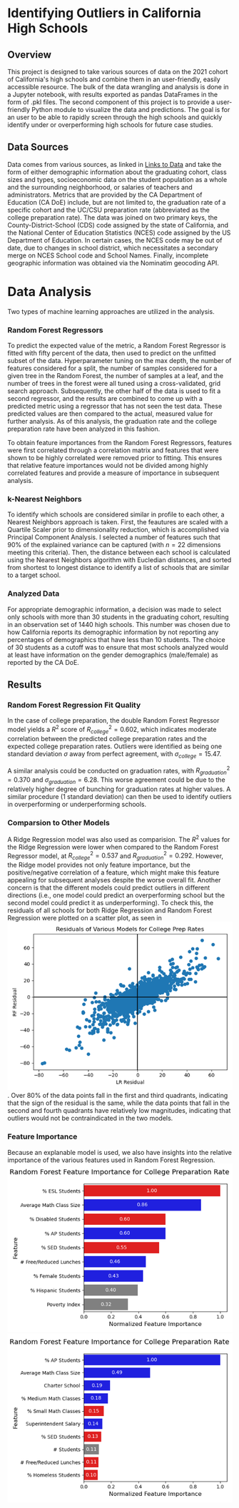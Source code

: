 # Identifying Outliers in California High Schools

## Overview
This project is designed to take various sources of data on the 2021 cohort of California's high schools and combine them in an user-friendly, easily accessible resource. 
The bulk of the data wrangling and analysis is done in a Jupyter notebook, with results exported as pandas DataFrames in the form of .pkl files. 
The second component of this project is to provide a user-friendly Python module to visualize the data and predictions. The goal is for an user to be able to rapidly 
screen through the high schools and quickly identify under or overperforming high schools for future case studies. 

## Data Sources
Data comes from various sources, as linked in [Links to Data](/Links%20to%20Data) and take the form of either demographic information about the graduating cohort, 
class sizes and types, socioeconomic data on the student population as a whole and the surrounding neighborhood, or salaries of teachers and administrators. 
Metrics that are provided by the CA Department of Education (CA DoE) include, but are not limited to, the graduation rate of a specific cohort and the UC/CSU preparation rate (abbreviated
as the college preparation rate). The data was joined on two primary keys, the County-District-School (CDS) code assigned by the state of California, and the National Center of Education Statistics (NCES) code
assigned by the US Department of Education. In certain cases, the NCES code may be out of date, due to changes in school district, which necessitates a secondary merge on NCES School code and School Names. 
Finally, incomplete geographic information was obtained via the Nominatim geocoding API. 

# Data Analysis
Two types of machine learning approaches are utilized in the analysis. 
### Random Forest Regressors
To predict the expected value of the metric, a Random Forest Regressor is fitted with fifty percent of the data, then used to predict on the unfitted subset of the data. Hyperparameter tuning on the
max depth, the number of features considered for a split, the number of samples considered for a given tree in the Random Forest, the number of samples at a leaf, and the number of trees in the forest
were all tuned using a cross-validated, grid search approach. 
Subsequently, the other half of the data is used to fit a second regressor, and the results are combined to come up with a predicted metric using a regressor that has not seen the test data. 
These predicted values are then compared to the actual, measured value for further analysis. 
As of this analysis, the graduation rate and the college preparation rate have been analyzed in this fashion.

To obtain feature importances from the Random Forest Regressors, features were first correlated through a correlation matrix and features that were shown to be highly correlated were removed
prior to fitting. This ensures that relative feature importances would not be divided among highly correlated features and provide a measure of importance in subsequent analysis. 
 
### k-Nearest Neighbors
To identify which schools are considered similar in profile to each other, a Nearest Neighbors approach is taken. First, the feautures are scaled with a Quartile Scaler prior to
dimensionality reduction, which is accomplished via Principal Component Analysis. I selected a number of features such that 90% of the explained variance can be captured (with $n = 22$ dimensions 
meeting this criteria). 
Then, the distance between each school is calculated using the Nearest Neighbors algorithm with Eucledian distances, and sorted from shortest to longest distance to identify a list of 
schools that are similar to a target school. 

### Analyzed Data
For appropriate demographic information, a decision was made to select only schools with more than 30 students in the graduating cohort, resulting in an observation set of 1440 high schools. This number was 
chosen due to how California reports its demographic information by not reporting any percentages of demographics that have less than 10 students. The choice of 30 students as a cutoff was to ensure that most
schools analyzed would at least have information on the gender demographics (male/female) as reported by the CA DoE. 

## Results
### Random Forest Regression Fit Quality
In the case of college preparation, the double Random Forest Regressor model yields a $R^2$ score of $R^2_{college} = 0.602$, which indicates moderate correlation between the predicted college preparation rates and
the expected college preparation rates. Outliers were identified as being one standard deviation $\sigma$ away from perfect agreement, with $\sigma_{college} = 15.47$. 

A similar analysis could be conducted on graduation rates, with $R^2_{graduation} = 0.370$ and $\sigma_{graduation} = 6.28$. This worse agreement could be due to the relatively higher degree of bunching for graduation rates 
at higher values. A similar procedure (1 standard deviation) can then be used to identify outliers in overperforming or underperforming schools. 

### Comparsion to Other Models
A Ridge Regression model was also used as comparision. The $R^2$ values for the Ridge Regression were lower when compared to the Random Forest Regressor model, at $R^2_{college} = 0.537$ and $R^2_{graduation} = 0.292$. 
However, the Ridge model provides not only feature importance, but the positive/negative correlation of a feature, which might make this feature appealing for subsequent analyses despite the worse overall fit. 
Another concern is that the different models could predict outliers in different directions (i.e., one model could predict an overperforming school but the second model could predict it as underperforming). To check this, 
the residuals of all schools for both Ridge Regression and Random Forest Regression were plotted on a scatter plot, as seen in 
![Scatter plot of residuals from linear regression and random forest regression](/Figures/LR_RF_College_residuals.png). Over 80% of the data points fall in the first and third quadrants, indicating that the sign of the residual
is the same, while the data points that fall in the second and fourth quadrants have relatively low magnitudes, indicating that outliers would not be contraindicated in the two models. 

### Feature Importance
Because an explanable model is used, we also have insights into the relative importance of the various features used in Random Forest Regression. 
![Graduation feature importance](/Figures/Graduation_Features.png)
![College preparation feature importance](/Figures/College_Prep_Features.png)



